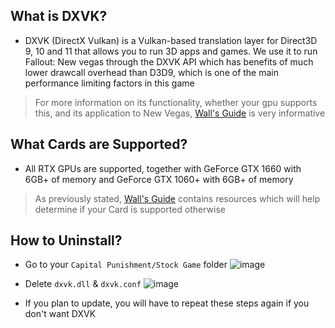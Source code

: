 ## **What is DXVK?**

- DXVK (DirectX Vulkan) is a Vulkan-based translation layer for Direct3D 9, 10 and 11 that allows you to run 3D apps and games. We use it to run Fallout: New vegas through the DXVK API which has benefits of much lower drawcall overhead than D3D9, which is one of the main performance limiting factors in this game
> For more information on its functionality, whether your gpu supports this, and its application to New Vegas, [Wall's Guide](https://wallsogb.github.io/FalloutNV-Performance-Guide/#DXVK) is very informative

## **What Cards are Supported?**
- All RTX GPUs are supported, together with GeForce GTX 1660 with 6GB+ of memory and GeForce GTX 1060+ with 6GB+ of memory
> As previously stated, [Wall's Guide](https://wallsogb.github.io/FalloutNV-Performance-Guide/#DXVK) contains resources which will help determine if your Card is supported otherwise

## **How to Uninstall?**
- Go to your `Capital Punishment/Stock Game` folder
![image](https://user-images.githubusercontent.com/112358568/207145060-b823bdde-386e-4ee1-a228-b8a129129040.png)

- Delete `dxvk.dll` & `dxvk.conf`
![image](https://user-images.githubusercontent.com/112358568/207145130-31ad44f0-b345-413a-8eba-cc50615a0eee.png)

- If you plan to update, you will have to repeat these steps again if you don't want DXVK

